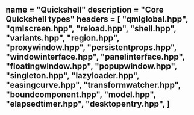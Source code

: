 name = "Quickshell"
description = "Core Quickshell types"
headers = [
	"qmlglobal.hpp",
	"qmlscreen.hpp",
	"reload.hpp",
	"shell.hpp",
	"variants.hpp",
	"region.hpp",
	"proxywindow.hpp",
	"persistentprops.hpp",
	"windowinterface.hpp",
	"panelinterface.hpp",
	"floatingwindow.hpp",
	"popupwindow.hpp",
	"singleton.hpp",
	"lazyloader.hpp",
	"easingcurve.hpp",
	"transformwatcher.hpp",
	"boundcomponent.hpp",
	"model.hpp",
	"elapsedtimer.hpp",
	"desktopentry.hpp",
]
-----
